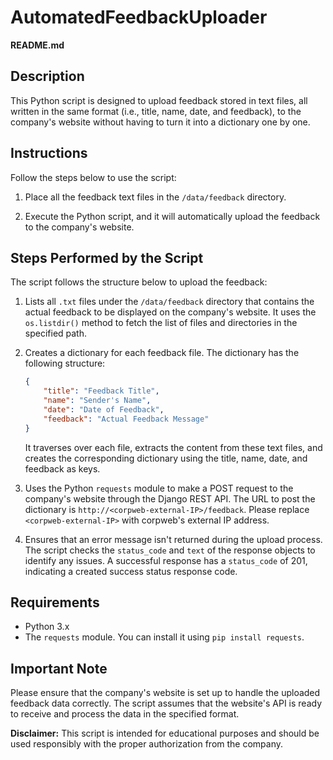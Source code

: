 # AutomatedFeedbackUploader

**README.md**

## Description

This Python script is designed to upload feedback stored in text files, all written in the same format (i.e., title, name, date, and feedback), to the company's website without having to turn it into a dictionary one by one.

## Instructions

Follow the steps below to use the script:

1. Place all the feedback text files in the `/data/feedback` directory.

2. Execute the Python script, and it will automatically upload the feedback to the company's website.

## Steps Performed by the Script

The script follows the structure below to upload the feedback:

1. Lists all `.txt` files under the `/data/feedback` directory that contains the actual feedback to be displayed on the company's website. It uses the `os.listdir()` method to fetch the list of files and directories in the specified path.

2. Creates a dictionary for each feedback file. The dictionary has the following structure:
   ```json
   {
       "title": "Feedback Title",
       "name": "Sender's Name",
       "date": "Date of Feedback",
       "feedback": "Actual Feedback Message"
   }
   ```
   It traverses over each file, extracts the content from these text files, and creates the corresponding dictionary using the title, name, date, and feedback as keys.

3. Uses the Python `requests` module to make a POST request to the company's website through the Django REST API. The URL to post the dictionary is `http://<corpweb-external-IP>/feedback`. Please replace `<corpweb-external-IP>` with corpweb's external IP address.

4. Ensures that an error message isn't returned during the upload process. The script checks the `status_code` and `text` of the response objects to identify any issues. A successful response has a `status_code` of 201, indicating a created success status response code.

## Requirements

- Python 3.x
- The `requests` module. You can install it using `pip install requests`.

## Important Note

Please ensure that the company's website is set up to handle the uploaded feedback data correctly. The script assumes that the website's API is ready to receive and process the data in the specified format.

**Disclaimer:** This script is intended for educational purposes and should be used responsibly with the proper authorization from the company.
